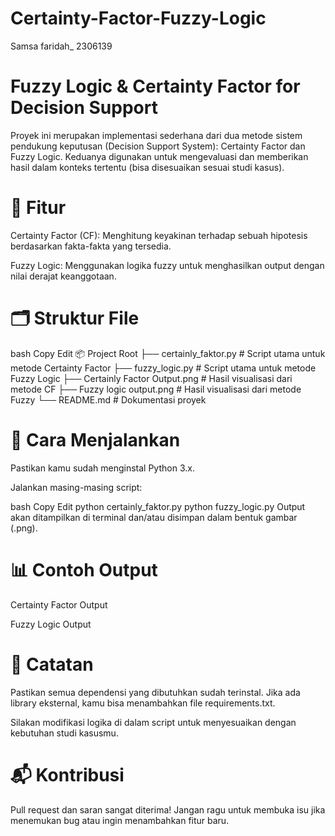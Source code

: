 # Certainty-Factor-Fuzzy-Logic
Samsa faridah_ 2306139
# Fuzzy Logic & Certainty Factor for Decision Support
Proyek ini merupakan implementasi sederhana dari dua metode sistem pendukung keputusan (Decision Support System): Certainty Factor dan Fuzzy Logic. Keduanya digunakan untuk mengevaluasi dan memberikan hasil dalam konteks tertentu (bisa disesuaikan sesuai studi kasus).

# 🧠 Fitur
Certainty Factor (CF): Menghitung keyakinan terhadap sebuah hipotesis berdasarkan fakta-fakta yang tersedia.

Fuzzy Logic: Menggunakan logika fuzzy untuk menghasilkan output dengan nilai derajat keanggotaan.

# 🗂️ Struktur File
bash
Copy
Edit
📦 Project Root
├── certainly_faktor.py            # Script utama untuk metode Certainty Factor
├── fuzzy_logic.py                 # Script utama untuk metode Fuzzy Logic
├── Certainly Factor Output.png    # Hasil visualisasi dari metode CF
├── Fuzzy logic output.png         # Hasil visualisasi dari metode Fuzzy
└── README.md                      # Dokumentasi proyek
# 🚀 Cara Menjalankan
Pastikan kamu sudah menginstal Python 3.x.

Jalankan masing-masing script:

bash
Copy
Edit
python certainly_faktor.py
python fuzzy_logic.py
Output akan ditampilkan di terminal dan/atau disimpan dalam bentuk gambar (.png).

# 📊 Contoh Output
Certainty Factor Output

Fuzzy Logic Output

# 🧾 Catatan
Pastikan semua dependensi yang dibutuhkan sudah terinstal. Jika ada library eksternal, kamu bisa menambahkan file requirements.txt.

Silakan modifikasi logika di dalam script untuk menyesuaikan dengan kebutuhan studi kasusmu.

# 📬 Kontribusi
Pull request dan saran sangat diterima! Jangan ragu untuk membuka isu jika menemukan bug atau ingin menambahkan fitur baru.
